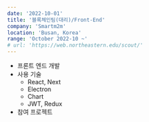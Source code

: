 ```yaml
---
date: '2022-10-01'
title: '블록체인팀(대리)/Front-End'
company: 'Smartm2m'
location: 'Busan, Korea'
range: 'October 2022-10 ~'
# url: 'https://web.northeastern.edu/scout/'
---
```


- 프론트 엔드 개발
- 사용 기술
  - React, Next
  - Electron
  - Chart
  - JWT, Redux
- 참여 프로젝트
